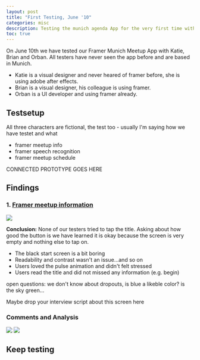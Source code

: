 ```yaml
---
layout: post
title: "First Testing, June '10"
categories: misc
description: Testing the munich agenda App for the very first time with 3 testers in a company environment.
toc: true
---
```


On June 10th we have tested our Framer Munich Meetup App with Katie, Brian and Orban. All testers have never seen the app before and are based in Munich.

* Katie is a visual designer and never heared of framer before, she is using adobe after effects.
* Brian is a visual designer, his colleague is using framer.
* Orban is a UI developer and using framer already.

## Testsetup

All three characters are fictional, the test too - usually I'm saying how we have testet and what

* framer meetup info
* framer speech recognition
* framer meetup schedule

CONNECTED PROTOTYPE GOES HERE

## Findings 

### 1. [Framer meetup information](https://marieschweiz.github.io/ixd-documentation/#meetup-information)

<img src="../../../../materials/Meetupintro.gif" class="imgright"/>

**Conclusion:** None of our testers tried to tap the title. Asking about how good the button is we have learned it is okay because the screen is very empty and nothing else to tap on.

* The black start screen is a bit boring
* Readability and contrast wasn't an issue...and so on
* Users loved the pulse animation and didn't felt stressed
* Users read the title and did not missed any information (e.g. begin)

open questions: we don't know about dropouts, is blue a likeble color? is the sky green...

Maybe drop your interview script about this screen here

### Comments and Analysis

<img src="https://marieschweiz.github.io/ixd-documentation/materials/testing-example.jpg" class="imgleft"/> 

<img src="https://marieschweiz.github.io/ixd-documentation/materials/Meetupintro-analysis.png" class="imgright"/>


## Keep testing